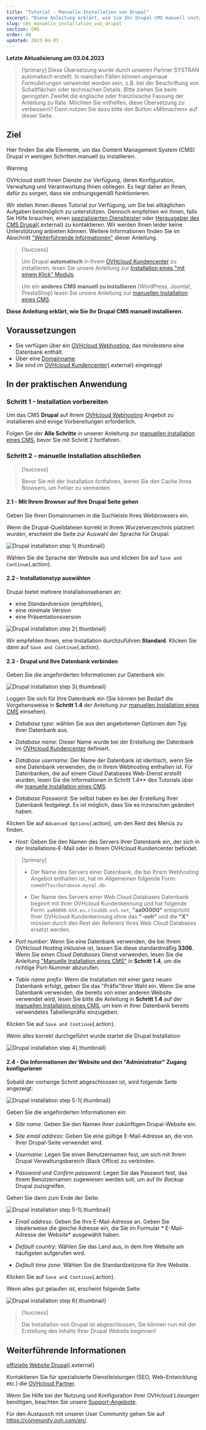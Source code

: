 ```yaml
---
title: "Tutorial - Manuelle Installation von Drupal"
excerpt: "Diese Anleitung erklärt, wie Sie Ihr Drupal CMS manuell installieren"
slug: cms_manuelle_installation_von_drupal
section: CMS
order: 06
updated: 2023-04-03
---
```


**Letzte Aktualisierung am 03.04.2023**

> [!primary]
> Diese Übersetzung wurde durch unseren Partner SYSTRAN automatisch erstellt. In manchen Fällen können ungenaue Formulierungen verwendet worden sein, z.B. bei der Beschriftung von Schaltflächen oder technischen Details. Bitte ziehen Sie beim geringsten Zweifel die englische oder französische Fassung der Anleitung zu Rate. Möchten Sie mithelfen, diese Übersetzung zu verbessern? Dann nutzen Sie dazu bitte den Button «Mitmachen» auf dieser Seite.
>

## Ziel

Hier finden Sie alle Elemente, um das Content Management System (CMS) Drupal in wenigen Schritten manuell zu installieren.

> [!warning]
>
> OVHcloud stellt Ihnen Dienste zur Verfügung, deren Konfiguration, Verwaltung und Verantwortung Ihnen obliegen. Es liegt daher an Ihnen, dafür zu sorgen, dass sie ordnungsgemäß funktionieren.
> 
> Wir stellen Ihnen dieses Tutorial zur Verfügung, um Sie bei alltäglichen Aufgaben bestmöglich zu unterstützen. Dennoch empfehlen wir Ihnen, falls Sie Hilfe brauchen, einen [spezialisierten Dienstleister](https://partner.ovhcloud.com/de/directory/) oder [Herausgeber des CMS Drupal](https://www.drupal.org/support){.external} zu kontaktieren. Wir werden Ihnen leider keine Unterstützung anbieten können. Weitere Informationen finden Sie im Abschnitt ["Weiterführende Informationen"](#go-further) dieser Anleitung.
>

> [!success]
>
> Um Drupal **automatisch** in Ihrem [OVHcloud Kundencenter](https://www.ovh.com/auth/?action=gotomanager&from=https://www.ovh.de/&ovhSubsidiary=de) zu installieren, lesen Sie unsere Anleitung zur [Installation eines "mit einem Klick" Moduls](https://docs.ovh.com/de/hosting/webhosting_installation_von_webhosting-modulen/).
>
> Um ein **anderes CMS manuell zu installieren** (WordPress, Joomla!, PrestaShop) lesen Sie unsere Anleitung zur [manuellen Installation eines CMS](https://docs.ovh.com/de/hosting/webhosting_manuelle_installation_eines_cms_systems/).
>

**Diese Anleitung erklärt, wie Sie Ihr Drupal CMS manuell installieren.**
 
## Voraussetzungen

- Sie verfügen über ein [OVHcloud Webhosting](https://www.ovhcloud.com/de/web-hosting/), das mindestens eine Datenbank enthält.
- Über eine [Domainname](https://www.ovhcloud.com/fr/domains/)
- Sie sind im [OVHcloud Kundencenter](https://www.ovh.com/auth/?action=gotomanager&from=https://www.ovh.de/&ovhSubsidiary=de){.external} eingeloggt
  
## In der praktischen Anwendung

### Schritt 1 - Installation vorbereiten <a name="step1"></a>

Um das CMS **Drupal** auf Ihrem [OVHcloud Webhosting](https://www.ovhcloud.com/de/web-hosting/) Angebot zu installieren sind einige Vorbereitungen erforderlich.

Folgen Sie der **Alle Schritte** in unserer Anleitung zur [manuellen Installation eines CMS](https://docs.ovh.com/de/hosting/webhosting_manuelle_installation_eines_cms_systems/), bevor Sie mit Schritt 2 fortfahren.

### Schritt 2 - manuelle Installation abschließen <a name="step2"></a>

> [!success]
>
> Bevor Sie mit der Installation fortfahren, leeren Sie den Cache Ihres Browsers, um Fehler zu vermeiden.
>

#### 2.1 - Mit Ihrem Browser auf Ihre Drupal Seite gehen

Geben Sie Ihren Domainnamen in die Suchleiste Ihres Webbrowsers ein.

Wenn die Drupal-Quelldateien korrekt in Ihrem Wurzelverzeichnis platziert wurden, erscheint die Seite zur Auswahl der Sprache für Drupal:

![Drupal installation step 1](images/Drupal-install-language-1.png){.thumbnail}

Wählen Sie die Sprache der Website aus und klicken Sie auf `Save and Continue`{.action}.

#### 2.2 - Installationstyp auswählen

Drupal bietet mehrere Installationsebenen an:

- eine Standardversion (empfohlen), 
- eine minimale Version
- eine Präsentationsversion

![Drupal installation step 2](images/Drupal-install-profil-2.png){.thumbnail}

Wir empfehlen Ihnen, eine Installation durchzuführen **Standard**. Klicken Sie dann auf `Save and Continue`{.action}.

#### 2.3 - Drupal und Ihre Datenbank verbinden

Geben Sie die angeforderten Informationen zur Datenbank ein:

![Drupal installation step 3](images/Drupal-install-db-config-3.png){.thumbnail}

Loggen Sie sich für Ihre Datenbank ein (Sie können bei Bedarf die Vorgehensweise in **Schritt 1.4** der Anleitung zur [manuellen Installation eines CMS](https://docs.ovh.com/de/hosting/webhosting_manuelle_installation_eines_cms_systems/) einsehen).

- *Database type*: wählen Sie aus den angebotenen Optionen den Typ Ihrer Datenbank aus.

- *Database name*: Dieser Name wurde bei der Erstellung der Datenbank im [OVHcloud Kundencenter](https://www.ovh.com/auth/?action=gotomanager&from=https://www.ovh.de/&ovhSubsidiary=de) definiert.

- *Database username*: Der Name der Datenbank ist identisch, wenn Sie eine Datenbank verwenden, die in Ihrem Webhosting enthalten ist. Für Datenbanken, die auf einem Cloud Databases Web-Dienst erstellt wurden, lesen Sie die Informationen in Schritt 1.4** des Tutorials über die [manuelle Installation eines CMS](https://docs.ovh.com/de/hosting/webhosting_manuelle_installation_eines_cms_systems/).

- *Database Password*: Sie selbst haben es bei der Erstellung Ihrer Datenbank festgelegt. Es ist möglich, dass Sie es inzwischen geändert haben.

Klicken Sie auf `Advanced Options`{.action}, um den Rest des Menüs zu finden.

- *Host*: Geben Sie den Namen des Servers Ihrer Datenbank ein, der sich in der Installations-E-Mail oder in Ihrem OVHcloud Kundencenter befindet. 

> [!primary]
> 
> - Der Name des Servers einer Datenbank, die bei Ihrem Webhosting Angebot enthalten ist, hat im Allgemeinen folgende Form: `nameOfYourDatabase.mysql.db`. 
>
> - Der Name des Servers einer Web Cloud Databases Datenbank beginnt mit Ihrer OVHcloud Kundenkennung und hat folgende Form: `aa00000-XXX.eu.clouddb.ovh.net`, **"aa00000"** entspricht Ihrer OVHcloud Kundenkennung ohne das **"-ovh"** und die **"X"** müssen durch den Rest der Referenz Ihres Web Cloud Databases ersetzt werden.
>

- *Port number*: Wenn Sie eine Datenbank verwenden, die bei Ihrem OVHcloud Hosting inklusive ist, lassen Sie diese standardmäßig **3306**. Wenn Sie einen *Cloud Databases* Dienst verwenden, lesen Sie die Anleitung ["Manuelle Installation eines CMS"](https://docs.ovh.com/de/hosting/webhosting_manuelle_installation_eines_cms_systems/) in **Schritt 1.4**, um die richtige Port-Nummer abzurufen.

- *Table name prefix*: Wenn die Installation mit einer ganz neuen Datenbank erfolgt, geben Sie das "Präfix"Ihrer Wahl ein. Wenn Sie eine Datenbank verwenden, die bereits von einer anderen Website verwendet wird, lesen Sie bitte die Anleitung in **Schritt 1.4** auf der [manuellen Installation eines CMS](https://docs.ovh.com/de/hosting/webhosting_manuelle_installation_eines_cms_systems/), um kein in Ihrer Datenbank bereits verwendetes Tabellenpräfix einzugeben.

Klicken Sie auf `Save and Continue`{.action}.

Wenn alles korrekt durchgeführt wurde startet die Drupal Installation:

![Drupal installation step 4](images/Drupal-install-4.png){.thumbnail}

#### 2.4 - Die Informationen der Website und den "Administrator" Zugang konfigurieren

Sobald der vorherige Schritt abgeschlossen ist, wird folgende Seite angezeigt:

![Drupal installation step 5-1](images/Drupal-install-configure-site-5-1.png){.thumbnail}

Geben Sie die angeforderten Informationen ein:

- *Site name*: Geben Sie den Namen Ihrer zukünftigen Drupal-Website ein.

- *Site email address*: Geben Sie eine gültige E-Mail-Adresse an, die von Ihrer Drupal-Seite verwendet wird.

- *Username*: Legen Sie einen Benutzernamen fest, um sich mit Ihrem Drupal Verwaltungsbereich (Back Office) zu verbinden.

- *Password* und *Confirm password*: Legen Sie das Passwort fest, das Ihrem Benutzernamen zugewiesen werden soll, um auf Ihr *Backup* Drupal zuzugreifen.

Gehen Sie dann zum Ende der Seite:

![Drupal installation step 5-1](images/Drupal-install-configure-site-5-2.png){.thumbnail}

- *Email address*: Geben Sie Ihre E-Mail-Adresse an. Geben Sie idealerweise die gleiche Adresse ein, die Sie im Formular * E-Mail-Adresse der Website* ausgewählt haben.

- *Default country*: Wählen Sie das Land aus, in dem Ihre Website am häufigsten aufgerufen wird.

- *Default time zone*: Wählen Sie die Standardzeitzone für Ihre Website.

Klicken Sie auf `Save and Continue`{.action}.

Wenn alles gut gelaufen ist, erscheint folgende Seite:

![Drupal installation step 6](images/Drupal-install-ending-6.png){.thumbnail}

> [!success]
>
> Die Installation von Drupal ist abgeschlossen, Sie können nun mit der Erstellung des Inhalts Ihrer Drupal Website beginnen!
>

## Weiterführende Informationen <a name="go-further"></a>

[offizielle Website Drupal](https://www.drupal.org/){.external}
 
Kontaktieren Sie für spezialisierte Dienstleistungen (SEO, Web-Entwicklung etc.) die [OVHcloud Partner](https://partner.ovhcloud.com/de/directory/).
 
Wenn Sie Hilfe bei der Nutzung und Konfiguration Ihrer OVHcloud Lösungen benötigen, beachten Sie unsere [Support-Angebote](https://www.ovhcloud.com/de/support-levels/).
 
Für den Austausch mit unserer User Community gehen Sie auf <https://community.ovh.com/en/>.